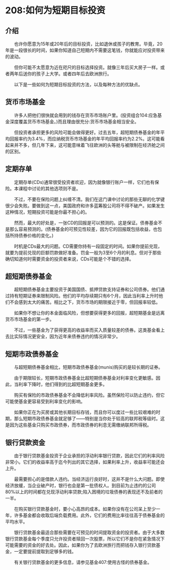 # 208:如何为短期目标投资
## 介绍

　　也许你愿意为15年或20年后的目标投资，比如退休或孩子的教育。毕竟，20年是一段很长的时间，如果你知道自己短期内不需要这笔钱，你就能应对投资带来的波动。

　　但你可能不太愿意为近在咫尺的目标选择投资。就像三年后买大房子一样。或者两年后送你的孩子上大学。或者四年后去欧洲旅行。

　　以下是一些如何为短期目标投资的方法，以及每种方法的优缺点。

## 货币市场基金

　　许多人把他们很快就会用到的钱存在货币市场账户里。(投资组合104:应急基金深度覆盖货币市场基金。)而且理由很充分:货币市场基金相当安全。

　　但投资者承担更多的风险可能会做得更好。过去五年，超短期债券基金的年平均回报率约为3.4%，而应纳税货币市场基金的年平均回报率约为2.2%。这可能看起来并不多，但几年下来，这可能意味着飞往欧洲的头等舱与被限制在经济舱之间的区别。

## 定期存单

　　定期存单(CDs)通常很受投资者欢迎，因为就像银行账户一样，它们也有保险。本课程中讨论的其他选项则不是。

　　不过，不要在保险问题上纠缠不清。我们在这门课中讨论的那些无聊的化学键很少会失败。要做到这一点，美国政府和许多蓝筹股公司将不得不破产。如果发生这种情况，短期投资可能是你最不担心的。

　　然而，最大的好处是，一张CD的回报是可以预测的。这是保证。债券基金不是那么容易预测的。(债券基金的可预见性较差，因为它的回报既包括收益，也包括所持债券价格的变化。)

　　时机是CDs最大的问题。CD需要你持有一段固定的时间。如果你提前兑现，就要为提前兑现的巨额罚款做好准备。罚金一般为3至6个月的利息。但对于那些确切知道何时需要资金的投资者来说，CDs可能是个不错的选择。

## 超短期债券基金

　　超短期债券基金主要投资于美国国债、抵押贷款支持证券和公司债券。他们通过持有短期证券来限制风险。他们的平均存续期只有6个月，因此当利率上升时他们不会感到太大的痛苦。相比之下，货币市场的期限接近于零，但回报率较低。

　　如果你不想让你的本金面临风险，但想要获得更多的回报，超短期基金是远离货币市场基金的第一步。

　　不过，一些基金为了获得更高的收益率而买入质量较差的债券。这类基金看上去比实际情况更安全，因为近年来债券违约的情况非常少。

## 短期市政债券基金

　　与超短期债券基金相比，短期市政债券基金(munis)购买的是较长期的证券。

　　由于期限较长，短期市政债券基金比超短期债券基金对利率变化更敏感。因此，当利率下降时，他们得到的比超短期基金更多。

　　购买有保险的市政债券基金不会降低利率风险。虽然保险可以防止违约，但它可能使基金更容易受到利率变化的影响。

　　如果你正在为买房或其他长期目标存钱，而且你可以度过一些比较艰难的时期，那么短期市政债券基金就足够了——特别是当你处于较高的联邦税等级时。这是因为这些基金只购买市政债券，而市政债券的利息无需缴纳联邦所得税。

## 银行贷款资金

　　由于银行贷款基金投资于企业承担的浮动利率银行贷款，因此它们的利率风险非常小。它们的收益率高于迄今列出的其它选择，如果利率上升，收益率可能还会上升。

　　最需要担心的是借款人违约。当经济运行良好时，这并不是什么大问题。即使经济放缓，当企业破产时，银行也会是第一批债权人。到目前为止违约的公司80%以上的时间都在兑现浮动利率贷款;陷入困境的垃圾债券的表现还不及前者的一半。

　　在购买银行贷款基金时，要小心高昂的成本。如果你没有在公司呆上至少一年，许多基金都会收取后端负载费用。此外，它们的费用比率往往高于债券基金的平均水平。

　　银行贷款基金最适合那些需要在可预见的时间提取资金的投资者。由于大多数银行贷款基金每个季度只允许投资者赎回一次股票，所以它们不是你在紧急情况下可能需要的资金的好去处。因此，如果你为了去欧洲旅行而把钱存入银行贷款基金，一定要提前提取到足够多的钱。

　　有关银行贷款基金的更多信息，请参见基金407:使用古怪的债券基金。
